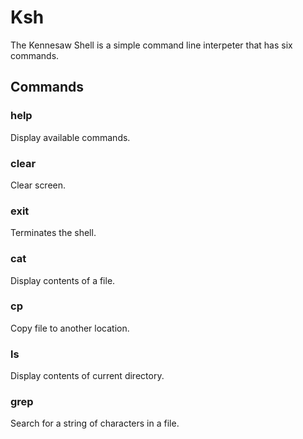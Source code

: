 # Ksh
The Kennesaw Shell is a simple command line interpeter that has six commands.
## Commands
### help
Display available commands.
### clear
Clear screen.
### exit
Terminates the shell.
### cat
Display contents of a file.
### cp
Copy file to another location.
### ls
Display contents of current directory.
### grep
Search for a string of characters in a file.
